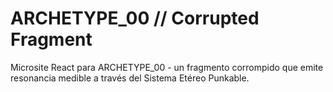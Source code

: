 # ARCHETYPE_00 // Corrupted Fragment

Microsite React para ARCHETYPE_00 - un fragmento corrompido que emite resonancia medible a través del Sistema Etéreo Punkable.


